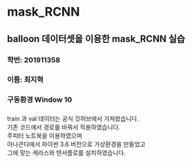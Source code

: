 # mask_RCNN
## balloon 데이터셋을 이용한 mask_RCNN 실습

### 학번: 201911358
### 이름: 최지혁

### 구동환경 Window 10
### 
train 과 val 데이터는 공식 깃허브에서 가져왔습니다.<br>
기존 코드에서 경로를 바꿔서 적용하였습니다.<br>
주피터 노트북을 이용하였으며 <br>
아나콘다에서 파이썬 3.6 버전으로 가상환경을 만들었고<br>
그에 맞는 케라스와 텐서플로를 설치하였습니다.
